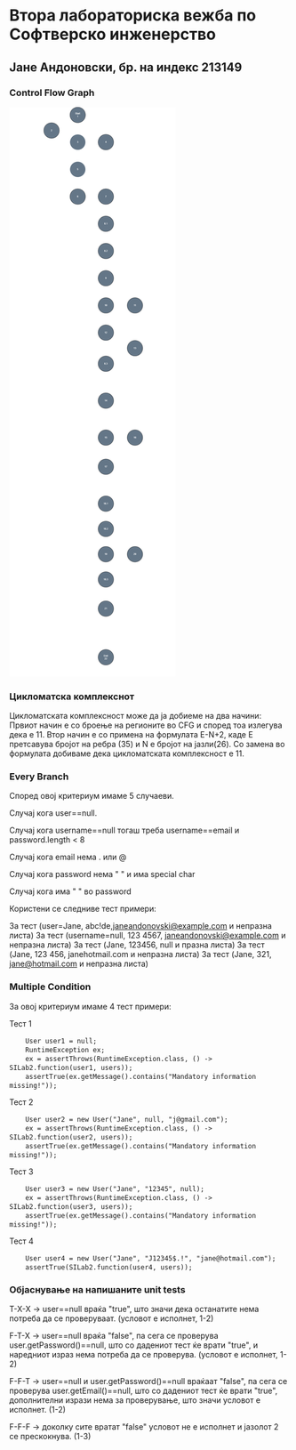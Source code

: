 # Втора лабораториска вежба по Софтверско инженерство
## Јане Андоновски, бр. на индекс 213149
### Control Flow Graph
![cfg Lab2](https://github.com/andonovskijane/SI_2023_lab2_213149/blob/master/Control%20Flow%20Graph.png)

### Цикломатска комплекснот
Цикломатската комплексност може да ја добиеме на два начини: Првиот начин е со броење на регионите во CFG и според тоа излегува дека е 11. Втор начин е со примена на формулата E-N+2, каде E претсавува бројот на ребра (35) и N е бројот на јазли(26). Со замена во формулата добиваме дека цикломатската комплексност е 11.

### Every Branch
Според овој критериум имаме 5 случаеви.

Случај кога user==null.

Случај кога username==null тогаш треба username==email и password.length < 8

Случај кога email нема . или @

Случај кога password нема " " и има special char

Случај кога има " " во password

Користени се следниве тест примери:

За тест (user=Jane, abc!de,janeandonovski@example.com и непразна листа)
За тест (username=null, 123 4567, janeandonovski@example.com и непразна листа)
За тест (Jane, 123456, null и празна листа)
За тест (Jane, 123 456, janehotmail.com и непразна листа)
За тест (Jane, 321, jane@hotmail.com и непразна листа)

### Multiple Condition
За овој критериум имаме 4 тест примери:

Тест 1 

        User user1 = null; 
        RuntimeException ex; 
        ex = assertThrows(RuntimeException.class, () -> SILab2.function(user1, users)); 
        assertTrue(ex.getMessage().contains("Mandatory information missing!"));

Тест 2 

        User user2 = new User("Jane", null, "j@gmail.com"); 
        ex = assertThrows(RuntimeException.class, () -> SILab2.function(user2, users)); 
        assertTrue(ex.getMessage().contains("Mandatory information missing!"));

Тест 3 

        User user3 = new User("Jane", "12345", null); 
        ex = assertThrows(RuntimeException.class, () -> SILab2.function(user3, users)); 
        assertTrue(ex.getMessage().contains("Mandatory information missing!"));

Тест 4 

        User user4 = new User("Jane", "J12345$.!", "jane@hotmail.com"); 
        assertTrue(SILab2.function(user4, users));

### Објаснување на напишаните unit tests
T-X-X -> user==null враќа "true", што значи дека останатите нема потреба да се проверуваат. (условот е исполнет, 1-2)

F-T-X -> user==null враќа "false", па сега се проверува user.getPassword()==null, што со дадениот тест ќе врати "true", и наредниот израз нема потреба да се проверува. (условот е исполнет, 1-2)

F-F-T -> user==null и user.getPassword()==null враќаат "false", па сега се проверува user.getEmail()==null, што со дадениот тест ќе врати "true", дополнителни изрази нема за проверување, што значи условот е исполнет. (1-2)

F-F-F -> доколку сите вратат "false" условот не е исполнет и јазолот 2 се прескокнува. (1-3)
